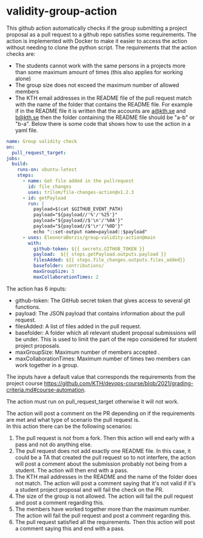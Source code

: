 # validity-group-action

This github action automatically checks if the group submitting a project proposal as a pull request to a github repo satisfies some requirements. The action is implemented with Docker to make it easier to access the action without needing to clone the python script. The requirements that the action checks are:
- The students cannot work with the same persons in a projects more than some maximum amount of times (this also applies for working alone)
- The group size does not exceed the maximum number of allowed members
- The KTH email addresses in the README file of the pull request match with the name of the folder that contains the README file. For example if in the README file it is written that the accounts are a@kth.se and b@kth.se then the folder containing the README file should be "a-b" or "b-a".
Below there is some code that shows how to use the action in a yaml file. 

```yaml
name: Group validity check
on:
  pull_request_target:
jobs:
  build:
    runs-on: ubuntu-latest
    steps:
      - name: Get file added in the pullrequest
        id: file_changes
        uses: trilom/file-changes-action@v1.2.3
      - id: getPayload
        run: |
          payload=$(cat $GITHUB_EVENT_PATH)
          payload="${payload//'%'/'%25'}"
          payload="${payload//$'\n'/'%0A'}"
          payload="${payload//$'\r'/'%0D'}"
          echo "::set-output name=payload::$payload"
      - uses: EleonoraBorzis/group-validity-action@main
        with: 
          github-token: ${{ secrets.GITHUB_TOKEN }}
          payload:  ${{ steps.getPayload.outputs.payload }}
          filesAdded: ${{ steps.file_changes.outputs.files_added}}
          basefolder: contributions/ 
          maxGroupSize: 3 
          maxCollaborationTimes: 2 

```
The action has 6 inputs:
- github-token: The GitHub secret token that gives access to several git functions.
- payload: The JSON payload that contains information about the pull request.
- filesAdded: A list of files added in the pull request.
- basefolder: A folder which all relevant student proposal submissions will be under. This is used to limit the part of the repo considered for student project proposals.
- maxGroupSize: Maximum number of members accepted .
- maxCollaborationTimes: Maximum number of times two members can work together in a group.

The inputs have a default value that corresponds the requirements from the project course https://github.com/KTH/devops-course/blob/2021/grading-criteria.md#course-automation. 

The action must run on pull_request_target otherwise it will not work. 

The action will post a comment on the PR depending on if the requirements are met and what type of scenario the pull request is.  
In this action there can be the following scenarios:
1. The pull request is not from a fork. Then this action will end early with a pass and not do anything else.
2. The pull request does not add exactly one README file. In this case, it could be a TA that created the pull request so to not interfere, the action will post a comment about the submission probably not being from a student. The action will then end with a pass. 
3. The KTH mail addresses in the README and the name of the folder does not match. The action will post a comment saying that it's not valid if it's a student project proposal and will fail the check on the PR. 
4.  The size of the group is not allowed. The action will fail the pull request and post a comment regarding this. 
5.  The members have worked together more than the maximum number. The action will fail the pull request and post a comment regarding this. 
6.  The pull request satisfied all the requirements. Then this action will post a comment saying this and end with a pass.


